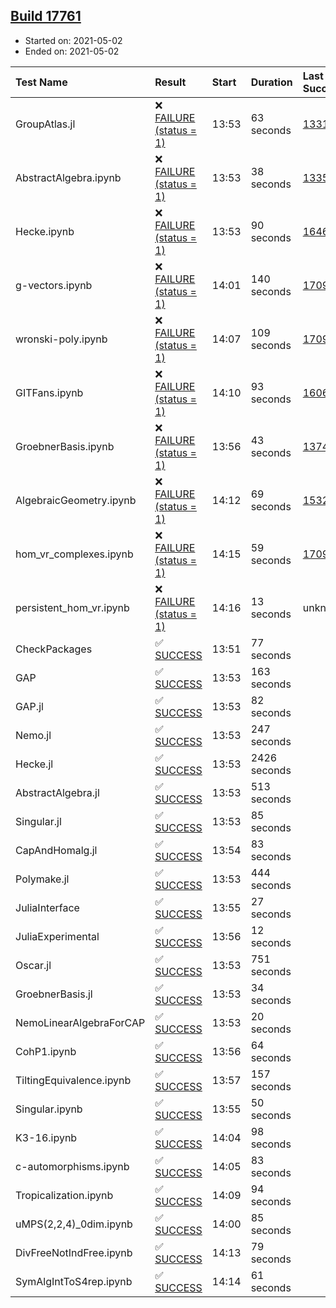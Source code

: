 ## [Build 17761](https://oscarci.mathematik.uni-kl.de/job/oscar/17761/)

* Started on: 2021-05-02
* Ended on: 2021-05-02

| Test Name    | Result | Start | Duration | Last Success | First Failure |
|:-------------|:-------|:------|:---------|:-------------|:--------------|
| GroupAtlas.jl | ❌ [FAILURE (status = 1)](https://oscarci.mathematik.uni-kl.de/job/oscar/17761/artifact/logs/build-17761/GroupAtlas.jl.log) | 13:53 | 63 seconds | [13311](https://oscarci.mathematik.uni-kl.de/job/oscar/13311/) | [13312](https://oscarci.mathematik.uni-kl.de/job/oscar/13312/) |
| AbstractAlgebra.ipynb | ❌ [FAILURE (status = 1)](https://oscarci.mathematik.uni-kl.de/job/oscar/17761/artifact/logs/build-17761/AbstractAlgebra.ipynb.log) | 13:53 | 38 seconds | [13355](https://oscarci.mathematik.uni-kl.de/job/oscar/13355/) | [13356](https://oscarci.mathematik.uni-kl.de/job/oscar/13356/) |
| Hecke.ipynb | ❌ [FAILURE (status = 1)](https://oscarci.mathematik.uni-kl.de/job/oscar/17761/artifact/logs/build-17761/Hecke.ipynb.log) | 13:53 | 90 seconds | [16463](https://oscarci.mathematik.uni-kl.de/job/oscar/16463/) | [16464](https://oscarci.mathematik.uni-kl.de/job/oscar/16464/) |
| g-vectors.ipynb | ❌ [FAILURE (status = 1)](https://oscarci.mathematik.uni-kl.de/job/oscar/17761/artifact/logs/build-17761/g-vectors.ipynb.log) | 14:01 | 140 seconds | [17099](https://oscarci.mathematik.uni-kl.de/job/oscar/17099/) | [17100](https://oscarci.mathematik.uni-kl.de/job/oscar/17100/) |
| wronski-poly.ipynb | ❌ [FAILURE (status = 1)](https://oscarci.mathematik.uni-kl.de/job/oscar/17761/artifact/logs/build-17761/wronski-poly.ipynb.log) | 14:07 | 109 seconds | [17098](https://oscarci.mathematik.uni-kl.de/job/oscar/17098/) | [17099](https://oscarci.mathematik.uni-kl.de/job/oscar/17099/) |
| GITFans.ipynb | ❌ [FAILURE (status = 1)](https://oscarci.mathematik.uni-kl.de/job/oscar/17761/artifact/logs/build-17761/GITFans.ipynb.log) | 14:10 | 93 seconds | [16068](https://oscarci.mathematik.uni-kl.de/job/oscar/16068/) | [16069](https://oscarci.mathematik.uni-kl.de/job/oscar/16069/) |
| GroebnerBasis.ipynb | ❌ [FAILURE (status = 1)](https://oscarci.mathematik.uni-kl.de/job/oscar/17761/artifact/logs/build-17761/GroebnerBasis.ipynb.log) | 13:56 | 43 seconds | [13748](https://oscarci.mathematik.uni-kl.de/job/oscar/13748/) | [13749](https://oscarci.mathematik.uni-kl.de/job/oscar/13749/) |
| AlgebraicGeometry.ipynb | ❌ [FAILURE (status = 1)](https://oscarci.mathematik.uni-kl.de/job/oscar/17761/artifact/logs/build-17761/AlgebraicGeometry.ipynb.log) | 14:12 | 69 seconds | [15322](https://oscarci.mathematik.uni-kl.de/job/oscar/15322/) | [15323](https://oscarci.mathematik.uni-kl.de/job/oscar/15323/) |
| hom_vr_complexes.ipynb | ❌ [FAILURE (status = 1)](https://oscarci.mathematik.uni-kl.de/job/oscar/17761/artifact/logs/build-17761/hom_vr_complexes.ipynb.log) | 14:15 | 59 seconds | [17099](https://oscarci.mathematik.uni-kl.de/job/oscar/17099/) | [17100](https://oscarci.mathematik.uni-kl.de/job/oscar/17100/) |
| persistent_hom_vr.ipynb | ❌ [FAILURE (status = 1)](https://oscarci.mathematik.uni-kl.de/job/oscar/17761/artifact/logs/build-17761/persistent_hom_vr.ipynb.log) | 14:16 | 13 seconds | unknown | unknown |
| CheckPackages | ✅ [SUCCESS](https://oscarci.mathematik.uni-kl.de/job/oscar/17761/artifact/logs/build-17761/CheckPackages.log) | 13:51 | 77 seconds |  |  |
| GAP | ✅ [SUCCESS](https://oscarci.mathematik.uni-kl.de/job/oscar/17761/artifact/logs/build-17761/GAP.log) | 13:53 | 163 seconds |  |  |
| GAP.jl | ✅ [SUCCESS](https://oscarci.mathematik.uni-kl.de/job/oscar/17761/artifact/logs/build-17761/GAP.jl.log) | 13:53 | 82 seconds |  |  |
| Nemo.jl | ✅ [SUCCESS](https://oscarci.mathematik.uni-kl.de/job/oscar/17761/artifact/logs/build-17761/Nemo.jl.log) | 13:53 | 247 seconds |  |  |
| Hecke.jl | ✅ [SUCCESS](https://oscarci.mathematik.uni-kl.de/job/oscar/17761/artifact/logs/build-17761/Hecke.jl.log) | 13:53 | 2426 seconds |  |  |
| AbstractAlgebra.jl | ✅ [SUCCESS](https://oscarci.mathematik.uni-kl.de/job/oscar/17761/artifact/logs/build-17761/AbstractAlgebra.jl.log) | 13:53 | 513 seconds |  |  |
| Singular.jl | ✅ [SUCCESS](https://oscarci.mathematik.uni-kl.de/job/oscar/17761/artifact/logs/build-17761/Singular.jl.log) | 13:53 | 85 seconds |  |  |
| CapAndHomalg.jl | ✅ [SUCCESS](https://oscarci.mathematik.uni-kl.de/job/oscar/17761/artifact/logs/build-17761/CapAndHomalg.jl.log) | 13:54 | 83 seconds |  |  |
| Polymake.jl | ✅ [SUCCESS](https://oscarci.mathematik.uni-kl.de/job/oscar/17761/artifact/logs/build-17761/Polymake.jl.log) | 13:53 | 444 seconds |  |  |
| JuliaInterface | ✅ [SUCCESS](https://oscarci.mathematik.uni-kl.de/job/oscar/17761/artifact/logs/build-17761/JuliaInterface.log) | 13:55 | 27 seconds |  |  |
| JuliaExperimental | ✅ [SUCCESS](https://oscarci.mathematik.uni-kl.de/job/oscar/17761/artifact/logs/build-17761/JuliaExperimental.log) | 13:56 | 12 seconds |  |  |
| Oscar.jl | ✅ [SUCCESS](https://oscarci.mathematik.uni-kl.de/job/oscar/17761/artifact/logs/build-17761/Oscar.jl.log) | 13:53 | 751 seconds |  |  |
| GroebnerBasis.jl | ✅ [SUCCESS](https://oscarci.mathematik.uni-kl.de/job/oscar/17761/artifact/logs/build-17761/GroebnerBasis.jl.log) | 13:53 | 34 seconds |  |  |
| NemoLinearAlgebraForCAP | ✅ [SUCCESS](https://oscarci.mathematik.uni-kl.de/job/oscar/17761/artifact/logs/build-17761/NemoLinearAlgebraForCAP.log) | 13:53 | 20 seconds |  |  |
| CohP1.ipynb | ✅ [SUCCESS](https://oscarci.mathematik.uni-kl.de/job/oscar/17761/artifact/logs/build-17761/CohP1.ipynb.log) | 13:56 | 64 seconds |  |  |
| TiltingEquivalence.ipynb | ✅ [SUCCESS](https://oscarci.mathematik.uni-kl.de/job/oscar/17761/artifact/logs/build-17761/TiltingEquivalence.ipynb.log) | 13:57 | 157 seconds |  |  |
| Singular.ipynb | ✅ [SUCCESS](https://oscarci.mathematik.uni-kl.de/job/oscar/17761/artifact/logs/build-17761/Singular.ipynb.log) | 13:55 | 50 seconds |  |  |
| K3-16.ipynb | ✅ [SUCCESS](https://oscarci.mathematik.uni-kl.de/job/oscar/17761/artifact/logs/build-17761/K3-16.ipynb.log) | 14:04 | 98 seconds |  |  |
| c-automorphisms.ipynb | ✅ [SUCCESS](https://oscarci.mathematik.uni-kl.de/job/oscar/17761/artifact/logs/build-17761/c-automorphisms.ipynb.log) | 14:05 | 83 seconds |  |  |
| Tropicalization.ipynb | ✅ [SUCCESS](https://oscarci.mathematik.uni-kl.de/job/oscar/17761/artifact/logs/build-17761/Tropicalization.ipynb.log) | 14:09 | 94 seconds |  |  |
| uMPS(2,2,4)_0dim.ipynb | ✅ [SUCCESS](https://oscarci.mathematik.uni-kl.de/job/oscar/17761/artifact/logs/build-17761/uMPS-2-2-4-_0dim.ipynb.log) | 14:00 | 85 seconds |  |  |
| DivFreeNotIndFree.ipynb | ✅ [SUCCESS](https://oscarci.mathematik.uni-kl.de/job/oscar/17761/artifact/logs/build-17761/DivFreeNotIndFree.ipynb.log) | 14:13 | 79 seconds |  |  |
| SymAlgIntToS4rep.ipynb | ✅ [SUCCESS](https://oscarci.mathematik.uni-kl.de/job/oscar/17761/artifact/logs/build-17761/SymAlgIntToS4rep.ipynb.log) | 14:14 | 61 seconds |  |  |
